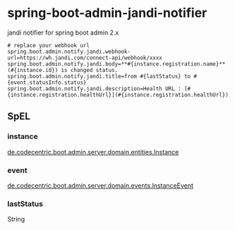 # spring-boot-admin-jandi-notifier
jandi notifier for spring boot admin 2.x

```properties
# replace your webhook url
spring.boot.admin.notify.jandi.webhook-url=https://wh.jandi.com/connect-api/webhook/xxxx
spring.boot.admin.notify.jandi.body=**#{instance.registration.name}** (#{instance.id}) is changed status.
spring.boot.admin.notify.jandi.title=from #{lastStatus} to #{event.statusInfo.status}
spring.boot.admin.notify.jandi.description=Health URL : [#{instance.registration.healthUrl}](#{instance.registration.healthUrl})
```

## SpEL

### instance
[de.codecentric.boot.admin.server.domain.entities.Instance](https://github.com/codecentric/spring-boot-admin/blob/master/spring-boot-admin-server/src/main/java/de/codecentric/boot/admin/server/domain/entities/Instance.java)

### event
[de.codecentric.boot.admin.server.domain.events.InstanceEvent](https://github.com/codecentric/spring-boot-admin/blob/master/spring-boot-admin-server/src/main/java/de/codecentric/boot/admin/server/domain/events/InstanceEvent.java)

### lastStatus
String
